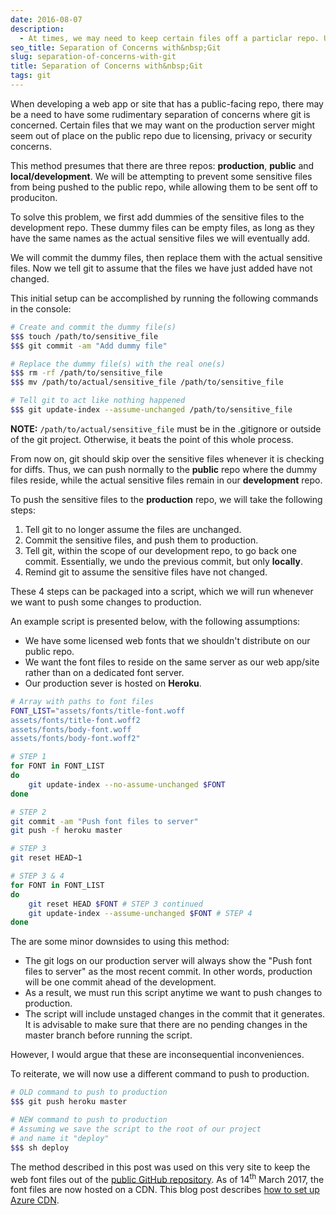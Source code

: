 ```yaml
---
date: 2016-08-07
description:
  - At times, we may need to keep certain files off a particlar repo. Usually a .gitignore file would suffice. But what if we want those files to be present in another repo? How do we go about setting that up? I will present a short method that tackles this problem.
seo_title: Separation of Concerns with&nbsp;Git
slug: separation-of-concerns-with-git
title: Separation of Concerns with&nbsp;Git
tags: git
---
```


When developing a web app or site that has a public-facing repo, there may be a need to have some rudimentary separation of concerns where git is concerned. Certain files that we may want on the production server might seem out of place on the public repo due to licensing, privacy or security concerns.

This method presumes that there are three repos: __production__, __public__ and __local/development__. We will be attempting to prevent some sensitive files from being pushed to the public repo, while allowing them to be sent off to produciton.

To solve this problem, we first add dummies of the sensitive files to the development repo. These dummy files can be empty files, as long as they have the same names as the actual sensitive files we will eventually add.

We will commit the dummy files, then replace them with the actual sensitive files. Now we tell git to assume that the files we have just added have not changed.

This initial setup can be accomplished by running the following commands in the console:

```bash
# Create and commit the dummy file(s)
$$$ touch /path/to/sensitive_file
$$$ git commit -am "Add dummy file"

# Replace the dummy file(s) with the real one(s)
$$$ rm -rf /path/to/sensitive_file
$$$ mv /path/to/actual/sensitive_file /path/to/sensitive_file

# Tell git to act like nothing happened
$$$ git update-index --assume-unchanged /path/to/sensitive_file
```

__NOTE:__ `/path/to/actual/sensitive_file` must be in the .gitignore or outside of the git project. Otherwise, it beats the point of this whole process.

From now on, git should skip over the sensitive files whenever it is checking for diffs. Thus, we can push normally to the __public__ repo where the dummy files reside, while the actual sensitive files remain in our __development__ repo.

To push the sensitive files to the __production__ repo, we will take the following steps:

1. Tell git to no longer assume the files are unchanged.
2. Commit the sensitive files, and push them to production.
3. Tell git, within the scope of our development repo, to go back one commit. Essentially, we undo the previous commit, but only __locally__.
4. Remind git to assume the sensitive files have not changed.

These 4 steps can be packaged into a script, which we will run whenever we want to push some changes to production.

An example script is presented below, with the following assumptions:

- We have some licensed web fonts that we shouldn't distribute on our public repo.
- We want the font files to reside on the same server as our web app/site rather than on a dedicated font server.
- Our production sever is hosted on __Heroku__.

```bash
# Array with paths to font files
FONT_LIST="assets/fonts/title-font.woff
assets/fonts/title-font.woff2
assets/fonts/body-font.woff
assets/fonts/body-font.woff2"

# STEP 1
for FONT in FONT_LIST
do
	git update-index --no-assume-unchanged $FONT
done

# STEP 2
git commit -am "Push font files to server"
git push -f heroku master

# STEP 3
git reset HEAD~1

# STEP 3 & 4
for FONT in FONT_LIST
do
	git reset HEAD $FONT # STEP 3 continued
	git update-index --assume-unchanged $FONT # STEP 4
done
```

The are some minor downsides to using this method:

- The git logs on our production server will always show the "Push font files to server" as the most recent commit. In other words, production will be one commit ahead of the development.
- As a result, we must run this script anytime we want to push changes to production.
- The script will include unstaged changes in the commit that it generates. It is advisable to make sure that there are no pending changes in the master branch before running the script.

However, I would argue that these are inconsequential inconveniences.

To reiterate, we will now use a different command to push to production.


```bash
# OLD command to push to production
$$$ git push heroku master

# NEW command to push to production
# Assuming we save the script to the root of our project
# and name it "deploy"
$$$ sh deploy
```

The method described in this post was used on this very site to keep the web font files out of the [public GitHub repository][1]. As of 14<sup>th</sup> March 2017, the font files are now hosted on a CDN. This blog post describes [how to set up Azure CDN][2].

[1]: https://github.com/Croccifixio/blog
[2]: https://odongo.xyz/blog/2017/setting-up-azure-cdn.html
